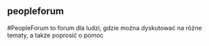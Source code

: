 ## peopleforum
#PeopleForum to forum dla ludzi, gdzie można dyskutować na różne tematy, a także poprosić o pomoc

